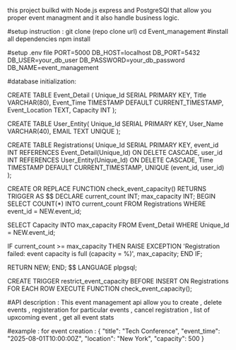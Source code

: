 this project builkd with Node.js express  and PostgreSQl that allow you proper event managment and it also handle business logic.


#setup instruction :
  git clone (repo clone url)
  cd Event_management
  #install all dependencies 
  npm install
  
#setup .env file
  PORT=5000
  DB_HOST=localhost
  DB_PORT=5432
  DB_USER=your_db_user
  DB_PASSWORD=your_db_password
  DB_NAME=event_management

#database initialization:

  CREATE TABLE Event_Detail (
  Unique_Id SERIAL PRIMARY KEY,
  Title VARCHAR(80),
  Event_Time TIMESTAMP DEFAULT CURRENT_TIMESTAMP,
  Event_Location TEXT,
  Capacity INT
);

CREATE TABLE User_Entity(
  Unique_Id SERIAL PRIMARY KEY,
  User_Name VARCHAR(40),
  EMAIL TEXT UNIQUE
);

CREATE TABLE Registrations(
  Unique_Id SERIAL PRIMARY KEY,
  event_id INT REFERENCES Event_Detail(Unique_Id) ON DELETE CASCADE,
  user_id INT REFERENCES User_Entity(Unique_Id) ON DELETE CASCADE,
  Time TIMESTAMP DEFAULT CURRENT_TIMESTAMP,
  UNIQUE (event_id, user_id)
);

CREATE OR REPLACE FUNCTION check_event_capacity()
RETURNS TRIGGER AS $$
DECLARE
  current_count INT;
  max_capacity INT;
BEGIN
  SELECT COUNT(*) INTO current_count
  FROM Registrations
  WHERE event_id = NEW.event_id;

  SELECT Capacity INTO max_capacity
  FROM Event_Detail
  WHERE Unique_Id = NEW.event_id;

  IF current_count >= max_capacity THEN
    RAISE EXCEPTION 'Registration failed: event capacity is full (capacity = %)', max_capacity;
  END IF;

  RETURN NEW;
  END;
  $$ LANGUAGE plpgsql;

  CREATE TRIGGER restrict_event_capacity
  BEFORE INSERT ON Registrations
  FOR EACH ROW
  EXECUTE FUNCTION check_event_capacity();

#API description :
  This event management api allow you to create , delete events , registeration for particular events , cancel registration , list of upxcoming event , get all event stats

#example :
  for event creation :
  {
  "title": "Tech Conference",
  "event_time": "2025-08-01T10:00:00Z",
  "location": "New York",
  "capacity": 500
}

